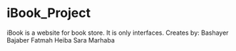 # iBook_Project
iBook is a website for book store. It is only interfaces.
Creates by:
Bashayer Bajaber
Fatmah Heiba
Sara Marhaba
